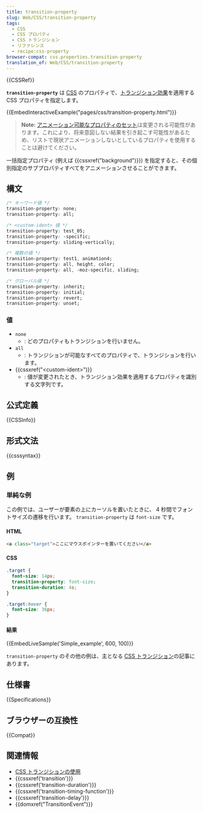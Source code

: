 ```yaml
---
title: transition-property
slug: Web/CSS/transition-property
tags:
  - CSS
  - CSS プロパティ
  - CSS トランジション
  - リファレンス
  - recipe:css-property
browser-compat: css.properties.transition-property
translation_of: Web/CSS/transition-property
---
```

{{CSSRef}}

**`transition-property`** は [CSS](/ja/docs/Web/CSS) のプロパティで、[トランジション効果](/ja/docs/Web/CSS/CSS_Transitions/Using_CSS_transitions)を適用する CSS プロパティを指定します。

{{EmbedInteractiveExample("pages/css/transition-property.html")}}

> **Note:** [アニメーション可能なプロパティのセット](/ja/docs/Web/CSS/CSS_animated_properties)は変更される可能性があります。これにより、将来意図しない結果を引き起こす可能性があるため、リストで現状アニメーションしないとしているプロパティを使用することは避けてください。

一括指定プロパティ (例えば {{cssxref("background")}}) を指定すると、その個別指定のサブプロパティすべてをアニメーションさせることができます。

## 構文

```css
/* キーワード値 */
transition-property: none;
transition-property: all;

/* <custom-ident> 値 */
transition-property: test_05;
transition-property: -specific;
transition-property: sliding-vertically;

/* 複数の値 */
transition-property: test1, animation4;
transition-property: all, height, color;
transition-property: all, -moz-specific, sliding;

/* グローバル値 */
transition-property: inherit;
transition-property: initial;
transition-property: revert;
transition-property: unset;
```

### 値

- `none`
  - : どのプロパティもトランジションを行いません。
- `all`
  - : トランジションが可能なすべてのプロパティで、トランジションを行います。
- {{cssxref("&lt;custom-ident&gt;")}}
  - : 値が変更されたとき、トランジション効果を適用するプロパティを識別する文字列です。

## 公式定義

{{CSSInfo}}

## 形式文法

{{csssyntax}}

## 例

### 単純な例

この例では、ユーザーが要素の上にカーソルを置いたときに、 4 秒間でフォントサイズの遷移を行います。 `transition-property` は `font-size` です。

#### HTML

```html
<a class="target">ここにマウスポインターを置いてください</a>
```

#### CSS

```css
.target {
  font-size: 14px;
  transition-property: font-size;
  transition-duration: 4s;
}

.target:hover {
  font-size: 36px;
}
```

#### 結果

{{EmbedLiveSample('Simple_example', 600, 100)}}

`transition-property` のその他の例は、主となる [CSS トランジション](/ja/docs/Web/CSS/CSS_Transitions/Using_CSS_transitions)の記事にあります。

## 仕様書

{{Specifications}}

## ブラウザーの互換性

{{Compat}}

## 関連情報

- [CSS トランジションの使用](/ja/docs/Web/CSS/CSS_Transitions/Using_CSS_transitions)
- {{cssxref('transition')}}
- {{cssxref('transition-duration')}}
- {{cssxref('transition-timing-function')}}
- {{cssxref('transition-delay')}}
- {{domxref("TransitionEvent")}}
